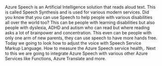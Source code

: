 Azure Speech is an Artificial Intelligence solution that reads aloud text. This is called Speech Synthesis and is used for various modern services.  Did you know that you can use Speech to help people with various disabilities all  over the world too? This can be people with learning disabilities but also people with dyslexia, ADHD and autism who can read but where reading asks a lot of brainpower and concentration. This even can be people with only one arm of new parents, they can use speech to have more hands free.
Today we going to look how to adjust the voice with Speech Service Markup Language. How to measure the Azure Speech service health,. Next to this we are going to integrate Azure Speech with various other Azure Services like Functions, Azure Translate and more. 
